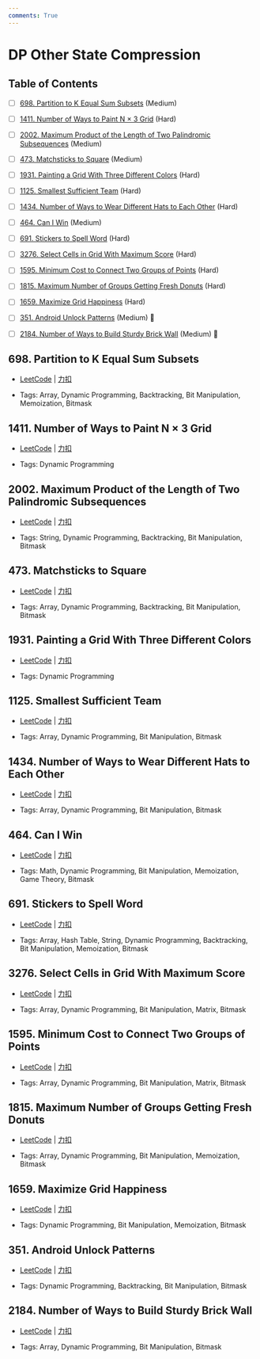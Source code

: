 ```yaml
---
comments: True
---
```


# DP Other State Compression

## Table of Contents

- [ ] [698. Partition to K Equal Sum Subsets](#698-partition-to-k-equal-sum-subsets) (Medium)
- [ ] [1411. Number of Ways to Paint N × 3 Grid](#1411-number-of-ways-to-paint-n-3-grid) (Hard)
- [ ] [2002. Maximum Product of the Length of Two Palindromic Subsequences](#2002-maximum-product-of-the-length-of-two-palindromic-subsequences) (Medium)
- [ ] [473. Matchsticks to Square](#473-matchsticks-to-square) (Medium)
- [ ] [1931. Painting a Grid With Three Different Colors](#1931-painting-a-grid-with-three-different-colors) (Hard)
- [ ] [1125. Smallest Sufficient Team](#1125-smallest-sufficient-team) (Hard)
- [ ] [1434. Number of Ways to Wear Different Hats to Each Other](#1434-number-of-ways-to-wear-different-hats-to-each-other) (Hard)
- [ ] [464. Can I Win](#464-can-i-win) (Medium)
- [ ] [691. Stickers to Spell Word](#691-stickers-to-spell-word) (Hard)
- [ ] [3276. Select Cells in Grid With Maximum Score](#3276-select-cells-in-grid-with-maximum-score) (Hard)
- [ ] [1595. Minimum Cost to Connect Two Groups of Points](#1595-minimum-cost-to-connect-two-groups-of-points) (Hard)
- [ ] [1815. Maximum Number of Groups Getting Fresh Donuts](#1815-maximum-number-of-groups-getting-fresh-donuts) (Hard)
- [ ] [1659. Maximize Grid Happiness](#1659-maximize-grid-happiness) (Hard)
- [ ] [351. Android Unlock Patterns](#351-android-unlock-patterns) (Medium) 👑
- [ ] [2184. Number of Ways to Build Sturdy Brick Wall](#2184-number-of-ways-to-build-sturdy-brick-wall) (Medium) 👑


## 698. Partition to K Equal Sum Subsets

-    [LeetCode](https://leetcode.com/problems/partition-to-k-equal-sum-subsets/) | [力扣](https://leetcode.cn/problems/partition-to-k-equal-sum-subsets/)

-   Tags: Array, Dynamic Programming, Backtracking, Bit Manipulation, Memoization, Bitmask



## 1411. Number of Ways to Paint N × 3 Grid

-    [LeetCode](https://leetcode.com/problems/number-of-ways-to-paint-n-3-grid/) | [力扣](https://leetcode.cn/problems/number-of-ways-to-paint-n-3-grid/)

-   Tags: Dynamic Programming



## 2002. Maximum Product of the Length of Two Palindromic Subsequences

-    [LeetCode](https://leetcode.com/problems/maximum-product-of-the-length-of-two-palindromic-subsequences/) | [力扣](https://leetcode.cn/problems/maximum-product-of-the-length-of-two-palindromic-subsequences/)

-   Tags: String, Dynamic Programming, Backtracking, Bit Manipulation, Bitmask



## 473. Matchsticks to Square

-    [LeetCode](https://leetcode.com/problems/matchsticks-to-square/) | [力扣](https://leetcode.cn/problems/matchsticks-to-square/)

-   Tags: Array, Dynamic Programming, Backtracking, Bit Manipulation, Bitmask



## 1931. Painting a Grid With Three Different Colors

-    [LeetCode](https://leetcode.com/problems/painting-a-grid-with-three-different-colors/) | [力扣](https://leetcode.cn/problems/painting-a-grid-with-three-different-colors/)

-   Tags: Dynamic Programming



## 1125. Smallest Sufficient Team

-    [LeetCode](https://leetcode.com/problems/smallest-sufficient-team/) | [力扣](https://leetcode.cn/problems/smallest-sufficient-team/)

-   Tags: Array, Dynamic Programming, Bit Manipulation, Bitmask



## 1434. Number of Ways to Wear Different Hats to Each Other

-    [LeetCode](https://leetcode.com/problems/number-of-ways-to-wear-different-hats-to-each-other/) | [力扣](https://leetcode.cn/problems/number-of-ways-to-wear-different-hats-to-each-other/)

-   Tags: Array, Dynamic Programming, Bit Manipulation, Bitmask



## 464. Can I Win

-    [LeetCode](https://leetcode.com/problems/can-i-win/) | [力扣](https://leetcode.cn/problems/can-i-win/)

-   Tags: Math, Dynamic Programming, Bit Manipulation, Memoization, Game Theory, Bitmask



## 691. Stickers to Spell Word

-    [LeetCode](https://leetcode.com/problems/stickers-to-spell-word/) | [力扣](https://leetcode.cn/problems/stickers-to-spell-word/)

-   Tags: Array, Hash Table, String, Dynamic Programming, Backtracking, Bit Manipulation, Memoization, Bitmask



## 3276. Select Cells in Grid With Maximum Score

-    [LeetCode](https://leetcode.com/problems/select-cells-in-grid-with-maximum-score/) | [力扣](https://leetcode.cn/problems/select-cells-in-grid-with-maximum-score/)

-   Tags: Array, Dynamic Programming, Bit Manipulation, Matrix, Bitmask



## 1595. Minimum Cost to Connect Two Groups of Points

-    [LeetCode](https://leetcode.com/problems/minimum-cost-to-connect-two-groups-of-points/) | [力扣](https://leetcode.cn/problems/minimum-cost-to-connect-two-groups-of-points/)

-   Tags: Array, Dynamic Programming, Bit Manipulation, Matrix, Bitmask



## 1815. Maximum Number of Groups Getting Fresh Donuts

-    [LeetCode](https://leetcode.com/problems/maximum-number-of-groups-getting-fresh-donuts/) | [力扣](https://leetcode.cn/problems/maximum-number-of-groups-getting-fresh-donuts/)

-   Tags: Array, Dynamic Programming, Bit Manipulation, Memoization, Bitmask



## 1659. Maximize Grid Happiness

-    [LeetCode](https://leetcode.com/problems/maximize-grid-happiness/) | [力扣](https://leetcode.cn/problems/maximize-grid-happiness/)

-   Tags: Dynamic Programming, Bit Manipulation, Memoization, Bitmask



## 351. Android Unlock Patterns

-    [LeetCode](https://leetcode.com/problems/android-unlock-patterns/) | [力扣](https://leetcode.cn/problems/android-unlock-patterns/)

-   Tags: Dynamic Programming, Backtracking, Bit Manipulation, Bitmask



## 2184. Number of Ways to Build Sturdy Brick Wall

-    [LeetCode](https://leetcode.com/problems/number-of-ways-to-build-sturdy-brick-wall/) | [力扣](https://leetcode.cn/problems/number-of-ways-to-build-sturdy-brick-wall/)

-   Tags: Array, Dynamic Programming, Bit Manipulation, Bitmask



